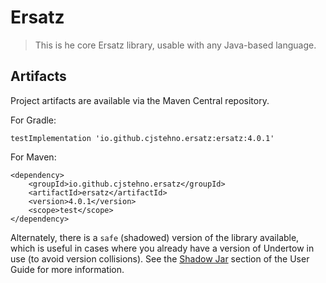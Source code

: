 # Ersatz 

> This is he core Ersatz library, usable with any Java-based language.

## Artifacts

Project artifacts are available via the Maven Central repository.

For Gradle:

    testImplementation 'io.github.cjstehno.ersatz:ersatz:4.0.1'

For Maven:

    <dependency>
        <groupId>io.github.cjstehno.ersatz</groupId>
        <artifactId>ersatz</artifactId>
        <version>4.0.1</version>
        <scope>test</scope>
    </dependency>
    
Alternately, there is a `safe` (shadowed) version of the library available, which is useful in cases where you already  have a version of Undertow in use (to avoid version collisions). See the [Shadow Jar](http://cjstehno.github.io/ersatz/docs/user_guide.html#_shadow_jar) 
section of the User Guide for more information.